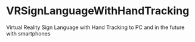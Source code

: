 # VRSignLanguageWithHandTracking
Virtual Reality Sign Language with Hand Tracking to PC and in the future with smartphones 
